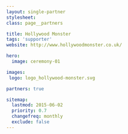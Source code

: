 ```yaml
---
layout: single-partner
stylesheet:
class: page__partners

title: Hollywood Monster
tags: 'supporter'
website: http://www.hollywoodmonster.co.uk/

hero:
  image: ceremony-01

images:
 logo: logo_hollywood-monster.svg

partners: true

sitemap:
  lastmod: 2015-06-02
  priority: 0.7
  changefreq: monthly
  exclude: false
---
```

